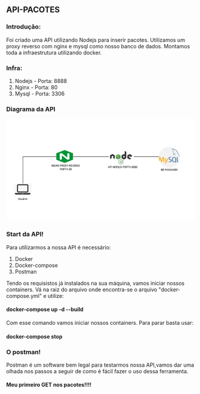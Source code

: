 ## API-PACOTES
### Introdução:

Foi criado uma API utilizando Nodejs para inserir pacotes. Utilizamos um proxy reverso com nginx e mysql como nosso banco de dados.
Montamos toda a infraestrutura utilizando docker.

### Infra:
<ol>
  <li>Nodejs - Porta: 8888</li>
  <li>Nginx - Porta: 80</li>
  <li>Mysql - Porta: 3306</li>
</ol>

### Diagrama da API
<img src=Diagrama.PNG>




### Start da API!
Para utilizarmos a nossa API é necessário:
<ol>
  <li>Docker</li>
  <li>Docker-compose</li>
  <li>Postman</li>
</ol>

Tendo os requisistos já instalados na sua máquina, vamos iniciar nossos containers.
Vá na raiz do arquivo onde encontra-se o arquivo "docker-compose.yml" e utilize:

#### docker-compose up -d --build

Com esse comando vamos iniciar nossos containers.
Para parar basta usar:

#### docker-compose stop

### O postman!

Postman é um software bem legal para testarmos nossa API,vamos dar uma olhada nos passos a seguir de como é fácil fazer o uso dessa ferramenta.

#### Meu primeiro GET nos pacotes!!!!


